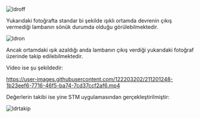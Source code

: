 ![ldroff](https://user-images.githubusercontent.com/122203202/211201180-faef507a-a2c0-43b1-ab6f-dfbe87e59038.jpeg)

Yukarıdaki fotoğrafta standar bi şekilde ışıklı ortamda devrenin çıkış vermediği lambanın sönük durumda olduğu görülebilmektedir.

![ldron](https://user-images.githubusercontent.com/122203202/211201213-49108427-8e82-4448-9f7c-7008f371c812.jpeg)

Ancak ortamdaki ışık azaldığı anda lambanın çıkış verdiği yukarıdaki fotoğraf üzerinde takip edilebilmektedir.

Video ise şu şekildedir:


https://user-images.githubusercontent.com/122203202/211201248-1b23eef6-7716-46f5-ba74-7cd37ccf2af6.mp4

Değerlerin takibi ise yine STM uygulamasından gerçekleştirilmiştir:

![ldrtakip](https://user-images.githubusercontent.com/122203202/211201289-9198350c-b559-491e-841f-de6c06e3394e.JPG)
